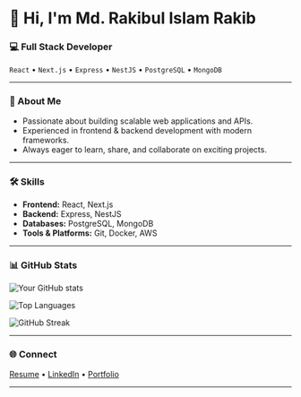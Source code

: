 # 👋 Hi, I'm Md. Rakibul Islam Rakib


### 💻 Full Stack Developer
  `React` • `Next.js` • `Express` • `NestJS` • `PostgreSQL` • `MongoDB`

---

### 🚀 About Me
- Passionate about building scalable web applications and APIs.  
- Experienced in frontend & backend development with modern frameworks.  
- Always eager to learn, share, and collaborate on exciting projects. 

---

### 🛠 Skills
- **Frontend:** React, Next.js  
- **Backend:** Express, NestJS  
- **Databases:** PostgreSQL, MongoDB
- **Tools & Platforms:** Git, Docker, AWS

---

### 📊 GitHub Stats
![Your GitHub stats](https://github-readme-stats.vercel.app/api?username=Rakib1415&show_icons=true&theme=default&hide_border=true)

![Top Languages](https://github-readme-stats.vercel.app/api/top-langs/?username=Rakib1415&layout=compact&theme=default&hide_border=true)

![GitHub Streak](https://streak-stats.demolab.com?user=Rakib1415&theme=default&hide_border=true)

---

### 🌐 Connect
[Resume](https://drive.google.com/file/d/1vab5FGlxmG8KTt5hcW6qLCes72U0ZUyG/view?usp=sharing) • [LinkedIn](https://www.linkedin.com/in/md-rakibul-islam-1a2574170/) •  [Portfolio](https://www.linkedin.com/in/md-rakibul-islam-1a2574170/)

---
